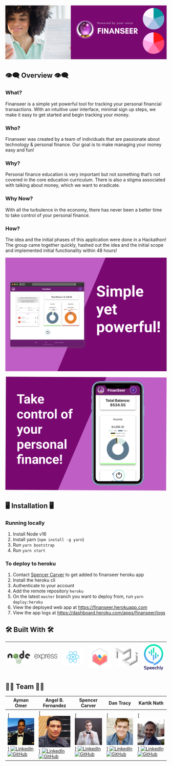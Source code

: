 # <div align="center">![FinanSeer banner](assets/banner/finanSeer_banner.png) </div>


## 👁‍🗨 Overview 👁‍🗨
### What?
<p>Finanseer is a simple yet powerful tool for tracking your personal financial transactions.  WIth an intuitive user interface, minimal sign up steps, we make it easy to get started and begin tracking your money.
</p>

### Who?
<p>Finanseer was created by a team of individuals that are passionate about technology & personal finance.  Our goal is to make managing your money easy and fun!  
</p>

### Why?
<p>Personal finance education is very important but not something that’s not covered in the core education curriculum.  There is also a stigma associated with talking about money, which we want to eradicate.  
</p>

### Why Now?
<p>With all the turbulence in the economy, there has never been a better time to take control of your personal finance.
</p>

### How?
<p>The idea and the initial phases of this application were done in a Hackathon!  The group came together quickly, hashed out the idea and the initial scope and implemented initial functionality within 48 hours! 
</p>

![FinanSeer desktop banner](assets/banner/finanSeer_desktop_banner.png)

![FinanSeer desktop banner](assets/banner/finanSeer_mobile_banner.png) 

## 🖥 Installation 🖥

### Running locally
1. Install Node v16
2. Install yarn (`npm install -g yarn`)
3. Run `yarn bootstrap`
4. Run `yarn start`

### To deploy to heroku
1. Contact [Spencer Carver](https://github.com/spencer-carver) to get added to finanseer heroku app
2. Install the heroku cli
3. Authenticate to your account
4. Add the remote repository `heroku`
5. On the latest `master` branch you want to deploy from, run `yarn deploy:heroku`
6. View the deployed web app at https://finanseer.herokuapp.com
7. View the app logs at https://dashboard.heroku.com/apps/finanseer/logs


## 🛠 Built With 🛠 

| [![Node.js logo](assets/logos/nodejs-logo.png)](https://nodejs.org/en/) | [![Express.js logo](assets/logos/expressjs-logo.png)](https://expressjs.com/) | [![React.js logo](assets/logos/reactjs-logo.png)](https://reactjs.org/) | [![Chart.js logo](assets/logos/chartjs-logo.png)](https://www.chartjs.org/) | [![Material-UI logo](assets/logos/material-ui-logo.png)](https://material-ui.com/) | [![Speachly logo](assets/logos/speechly-logo.png)](https://www.speechly.com/) |
| ----------------------------------------------------------------------- | ----------------------------------------------------------------------------- | ----------------------------------------------------------------------- | --------------------------------------------------------------------------- | ---------------------------------------------------------------------------------- | ----------------------------------------------------------------------------- |

## 👤👤 Team 👤👤

| Ayman Omer | Angel B. Fernandez | Spencer Carver | Dan Tracy | Kartik Nath |
| ---------- | ------------------ | -------------- | --------- | ----------- |
| [![Ayman](/assets/team/Ayman.jpg)] [![LinkedIn][linkedin-shield]](https://www.linkedin.com/in/ayman-omer-b2429b1ab/) [![GitHub][github-shield]](https://github.com/aymanjebril2) | [![Angel](/assets/team/Angel.jpg)] [![LinkedIn][linkedin-shield]](https://www.linkedin.com/in/angelbienvenidofernandez/) [![GitHub][github-shield]](https://github.com/Avixph) | [![Spencer](/assets/team/Spencer.jpg)] [![LinkedIn][linkedin-shield]](https://linkedin.com/in/spencerrc) [![GitHub][github-shield]](https://github.com/spencer-carver) | [![Dan](/assets/team/Dan.jpg)] [![LinkedIn][linkedin-shield]](https://www.linkedin.com/in/dan-tracy/) [![GitHub][github-shield]](https://github.com/dbtracy) | [![Kartik](/assets/team/Kartik.jpg)] [![LinkedIn][linkedin-shield]](https://www.linkedin.com/in/kartik-nath-53b0574/) [![GitHub][github-shield]](https://github.com/xxplozive) |

[linkedin-shield]: https://img.shields.io/badge/%E2%80%8B-LinkedIn-0072B1?style=for-the-badge&logo=linkedin
[github-shield]: https://img.shields.io/badge/%E2%80%8B-Github-181717?style=for-the-badge&logo=github
